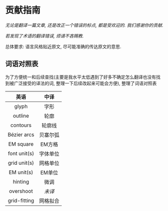 # 贡献指南

*无论是翻译一篇文章, 还是改正一个错误的标点, 都是受欢迎的. 我们感谢你的贡献.*

*若发现了术语的翻译错误, 烦请不吝赐教.*

总体要求: 语言风格贴近原文, 尽可能准确的传达原文的意思.

## 词语对照表

为了方便统一和后续查找(主要是我水平太低遇到了好多不确定怎么翻译也没有找到被广泛接受的译法的词, 整理一下后续改起来可能会方便), 整理了词语对照表

| 英语 | 中译 |
| :---: | :----: |
| glyph | 字形 |
| outline | 轮廓 |
| contours | 轮廓线 |
| Bézier arcs | 贝塞尔弧 |
| EM square | EM方格 |
| font unit(s) | 字体单位 |
| grid unit(s) | 网格单位 |
| EM unit(s) | EM单位 |
| hinting | 微调 |
| overshoot | *未译* |
| grid-fitting | 网格拟合 |
